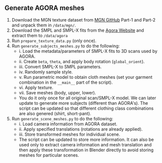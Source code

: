 ## Generate AGORA meshes

1. Download the MGN texture dataset from [MGN GitHub](https://github.com/bharat-b7/MultiGarmentNetwork#dress-smpl-body-model-with-our-digital-wardrobe)
   Part-1 and Part-2 and unpack them in `/data/mgn/`.
2. Download the SMPL and SMPL-X fits from the [Agora Website](https://agora.is.tue.mpg.de/) and extract them to `/data/agora`
3. Run `prepare_texture_data.py` (only once).
4. Run `generate_subjects_meshes.py` to do the following:
   - i. Load the metadata/parameters of SMPL-X fits to 3D scans used by AGORA.
   - ii. Create `beta`, `theta`, and apply body rotation (`global_orient`).
   - iii. Convert SMPL-X to SMPL parameters.
   - iv. Randomly sample style.
   - v. Run parametric model to obtain cloth meshes (set your garment combination in the `__main__` part of the script).
   - vi. Apply texture.
   - vii. Save meshes (body, upper, lower).
   - You do it only once for all original scan/SMPL-X model. We can later update to generate more subjects (different than AGORA's). The script can be updated so that different clothing class combinations are also genered (shirt, short-pant).
5. Run `generate_scene_meshes.py` to do the following:
   - i. Load camera information from AGORA dataset.
   - ii. Apply specified translations (rotations are already applied).
   - iii. Store transformed meshes for individual scene.
   - The script can be updated to store more information. It can also be used only to extract camera information and mesh translation and then apply these transformation in Blender directly to avoid storing meshes for particular scenes.

